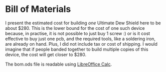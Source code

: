 # Bill of Materials

I present the estimated cost for building *one* Ultimate Dew Shield
here to be about $280. This is the lower bound for the cost of one
such device because, in practise, it is not possible to just buy 1
screw :) or is it cost effective to buy just one pcb, and the required
tools, like a soldering iron, are already on hand. Plus, I did not
include tax or cost of shipping. I would imagine that if people banded
together to build multiple copies of this device, the cost will get
closer to $280.

The bom.ods file is readable using [LibreOffice Calc](http://www.libreoffice.org).





